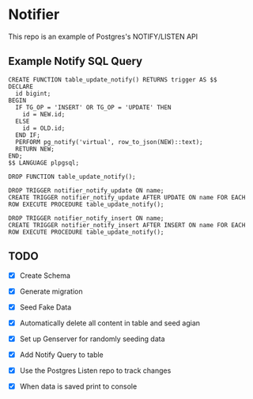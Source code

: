 # Notifier

This repo is an example of Postgres's NOTIFY/LISTEN API


## Example Notify SQL Query
```
CREATE FUNCTION table_update_notify() RETURNS trigger AS $$
DECLARE
  id bigint;
BEGIN
  IF TG_OP = 'INSERT' OR TG_OP = 'UPDATE' THEN
    id = NEW.id;
  ELSE
    id = OLD.id;
  END IF;
  PERFORM pg_notify('virtual', row_to_json(NEW)::text);
  RETURN NEW;
END;
$$ LANGUAGE plpgsql;

DROP FUNCTION table_update_notify();

DROP TRIGGER notifier_notify_update ON name;
CREATE TRIGGER notifier_notify_update AFTER UPDATE ON name FOR EACH ROW EXECUTE PROCEDURE table_update_notify();

DROP TRIGGER notifier_notify_insert ON name;
CREATE TRIGGER notifier_notify_insert AFTER INSERT ON name FOR EACH ROW EXECUTE PROCEDURE table_update_notify();
```

## TODO
- [X] Create Schema
- [X] Generate migration
- [X] Seed Fake Data
- [X] Automatically delete all content in table and seed agian
- [X] Set up Genserver for randomly seeding data
- [X] Add Notify Query to table
- [X] Use the Postgres Listen repo to track changes
- [X] When data is saved print to console

